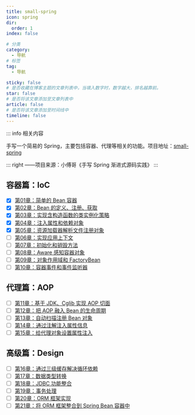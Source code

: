```yaml
---
title: small-spring
icon: spring
dir:
  order: 1
index: false

# 分类
category:
  - 导航
# 标签
tag:
  - 导航

sticky: false
# 是否收藏在博客主题的文章列表中，当填入数字时，数字越大，排名越靠前。
star: false
# 是否将该文章添加至文章列表中
article: false
# 是否将该文章添加至时间线中
timeline: false
---
```


::: info 相关内容

手写一个简易的 Spring，主要包括容器、代理等相关的功能。项目地址：[small-spring](https://github.com/AruNi-01/small-spring)

::: right
——项目来源：小傅哥《手写 Spring 渐进式源码实践》
:::

## 容器篇：IoC
- [x] [第01章：简单的 Bean 容器](ioc/第01章：简单的Bean容器.md)
- [x] [第02章：Bean 的定义、注册、获取](ioc/第02章：Bean%20的定义、注册、获取.md)
- [x] [第03章：实现含构造函数的类实例化策略](ioc/第03章：实现含构造函数的类实例化策略.md)
- [x] [第04章：注入属性和依赖对象](ioc/第04章：注入属性和依赖对象.md)
- [x] [第05章：资源加载器解析文件注册对象](ioc/第05章：资源加载器解析文件注册对象.md)
- [ ] [第06章：实现应用上下文]()
- [ ] [第07章：初始化和销毁方法]()
- [ ] [第08章：Aware 感知容器对象]()
- [ ] [第09章：对象作用域和 FactoryBean]()
- [ ] [第10章：容器事件和事件监听器]()

## 代理篇：AOP
- [ ] [第11章：基于 JDK、Cglib 实现 AOP 切面]()
- [ ] [第12章：把 AOP 融入 Bean 的生命周期]()
- [ ] [第13章：自动扫描注册 Bean 对象]()
- [ ] [第14章：通过注解注入属性信息]()
- [ ] [第15章：给代理对象设置属性注入]()

## 高级篇：Design
- [ ] [第16章：通过三级缓存解决循环依赖]()
- [ ] [第17章：数据类型转换]()
- [ ] [第18章：JDBC 功能整合]()
- [ ] [第19章：事务处理]()
- [ ] [第20章：ORM 框架实现]()
- [ ] [第21章：将 ORM 框架整合到 Spring Bean 容器中]()